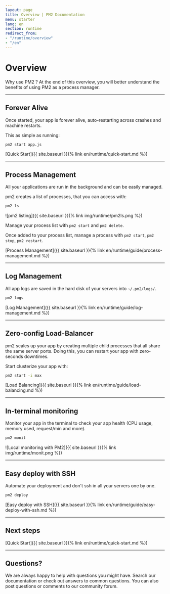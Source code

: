 ```yaml
---
layout: page
title: Overview | PM2 Documentation
menu: starter
lang: en
section: runtime
redirect_from:
- "/runtime/overview"
- "/en"
---
```


# Overview

Why use PM2 ? At the end of this overview, you will better understand the benefits of using PM2 as a process manager.

---

## Forever Alive

Once started, your app is forever alive, auto-restarting across crashes and machine restarts.

This as simple as running:
```bash
pm2 start app.js
```

[Quick Start]({{ site.baseurl }}{% link en/runtime/quick-start.md %})


---

## Process Management

All your applications are run in the background and can be easily managed.

pm2 creates a list of processes, that you can access with:

```bash
pm2 ls
```

![pm2 listing]({{ site.baseurl }}{% link img/runtime/pm2ls.png %})

Manage your process list with `pm2 start` and `pm2 delete`.

Once added to your process list, manage a process with `pm2 start`, `pm2 stop`, `pm2 restart`.

[Process Management]({{ site.baseurl }}{% link en/runtime/guide/process-management.md %})


---

## Log Management

All app logs are saved in the hard disk of your servers into `~/.pm2/logs/`.

```bash
pm2 logs
```

[Log Management]({{ site.baseurl }}{% link en/runtime/guide/log-management.md %})


---

## Zero-config Load-Balancer

pm2 scales up your app by creating multiple child processes that all share the same server ports. Doing this, you can restart your app with zero-seconds downtimes.

Start clusterize your app with:
```bash
pm2 start -i max
```

[Load Balancing]({{ site.baseurl }}{% link en/runtime/guide/load-balancing.md %})

---

## In-terminal monitoring

Monitor your app in the terminal to check your app health (CPU usage, memory used, request/min and more).

```bash
pm2 monit
```

![Local monitoring with PM2]({{ site.baseurl }}{% link img/runtime/monit.png %})

---

## Easy deploy with SSH

Automate your deployment and don't ssh in all your servers one by one.

```bash
pm2 deploy
```

[Easy deploy with SSH]({{ site.baseurl }}{% link en/runtime/guide/easy-deploy-with-ssh.md %})

---

## Next steps

[Quick Start]({{ site.baseurl }}{% link en/runtime/quick-start.md %})

---

## Questions?

We are always happy to help with questions you might have. Search our documentation or check out answers to common questions. You can also post questions or comments to our community forum.
